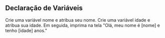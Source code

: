 ## Declaração de Variáveis

Crie uma variável nome e atribua seu nome. Crie uma variável idade e atribua 
sua idade. Em seguida, imprima na tela "Olá, meu nome é [nome] e tenho [idade] anos."